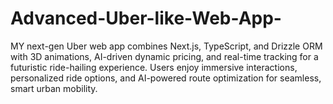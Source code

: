# Advanced-Uber-like-Web-App-
MY next-gen Uber web app combines Next.js, TypeScript, and Drizzle ORM with 3D animations, AI-driven dynamic pricing, and real-time tracking for a futuristic ride-hailing experience. Users enjoy immersive interactions, personalized ride options, and AI-powered route optimization for seamless, smart urban mobility.
